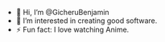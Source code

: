 - 👋 Hi, I’m @GicheruBenjamin
- 👀 I’m interested in creating good software.
- ⚡ Fun fact: I love watching Anime.

<!---
GicheruBenjamin/GicheruBenjamin is a ✨ special ✨ repository because its `README.md` (this file) appears on your GitHub profile.
You can click the Preview link to take a look at your changes.
--->
